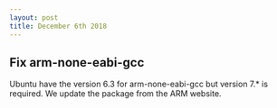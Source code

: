 ```yaml
---
layout: post
title: December 6th 2018
---
```


## Fix arm-none-eabi-gcc

Ubuntu have the version 6.3 for arm-none-eabi-gcc but version 7.* is required.
We update the package from the ARM website.